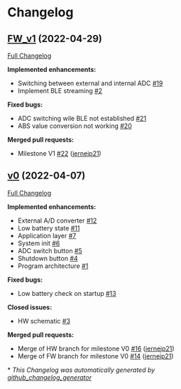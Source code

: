 # Changelog

## [FW_v1](https://github.com/AZURTEST-CORP/SSST_blood_sugar/tree/FW_v1) (2022-04-29)

[Full Changelog](https://github.com/AZURTEST-CORP/SSST_blood_sugar/compare/v0...FW_v1)

**Implemented enhancements:**

- Switching between external and internal ADC [\#19](https://github.com/AZURTEST-CORP/SSST_blood_sugar/issues/19)
- Implement BLE streaming [\#2](https://github.com/AZURTEST-CORP/SSST_blood_sugar/issues/2)

**Fixed bugs:**

- ADC switching wile BLE not established [\#21](https://github.com/AZURTEST-CORP/SSST_blood_sugar/issues/21)
- ABS value conversion not working [\#20](https://github.com/AZURTEST-CORP/SSST_blood_sugar/issues/20)

**Merged pull requests:**

- Milestone V1 [\#22](https://github.com/AZURTEST-CORP/SSST_blood_sugar/pull/22) ([jernejp21](https://github.com/jernejp21))

## [v0](https://github.com/AZURTEST-CORP/SSST_blood_sugar/tree/v0) (2022-04-07)

[Full Changelog](https://github.com/AZURTEST-CORP/SSST_blood_sugar/compare/35cff00ba6ae8f5cf1055288acc48ba81a52e7a6...v0)

**Implemented enhancements:**

- External A/D converter [\#12](https://github.com/AZURTEST-CORP/SSST_blood_sugar/issues/12)
- Low battery state [\#11](https://github.com/AZURTEST-CORP/SSST_blood_sugar/issues/11)
- Application layer [\#7](https://github.com/AZURTEST-CORP/SSST_blood_sugar/issues/7)
- System init [\#6](https://github.com/AZURTEST-CORP/SSST_blood_sugar/issues/6)
- ADC switch button [\#5](https://github.com/AZURTEST-CORP/SSST_blood_sugar/issues/5)
- Shutdown button [\#4](https://github.com/AZURTEST-CORP/SSST_blood_sugar/issues/4)
- Program architecture [\#1](https://github.com/AZURTEST-CORP/SSST_blood_sugar/issues/1)

**Fixed bugs:**

- Low battery check on startup [\#13](https://github.com/AZURTEST-CORP/SSST_blood_sugar/issues/13)

**Closed issues:**

- HW schematic [\#3](https://github.com/AZURTEST-CORP/SSST_blood_sugar/issues/3)

**Merged pull requests:**

- Merge of HW branch for milestone V0 [\#16](https://github.com/AZURTEST-CORP/SSST_blood_sugar/pull/16) ([jernejp21](https://github.com/jernejp21))
- Merge of FW branch for milestone V0 [\#14](https://github.com/AZURTEST-CORP/SSST_blood_sugar/pull/14) ([jernejp21](https://github.com/jernejp21))



\* *This Changelog was automatically generated by [github_changelog_generator](https://github.com/github-changelog-generator/github-changelog-generator)*
